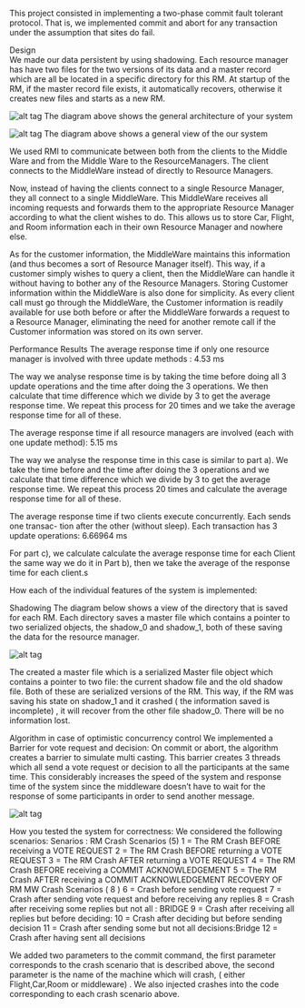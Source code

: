 This project consisted in implementing a two-phase commit fault tolerant protocol. That is, we implemented commit and abort for any transaction under the assumption that sites do fail. 

Design					
We made our data persistent by using shadowing. Each resource manager has have two files for the two versions of its data and a master record which are all be located in a specific directory for this RM. At startup of the RM, if the master record file exists, it automatically recovers, otherwise it creates new files and starts as a new RM.
			
		
![alt tag](https://raw.github.com/ucla-cs/expedia.com-replica--2pc-fault-tolerant/master/d2.jpg)
The diagram above shows the general architecture of your system

![alt tag](https://raw.github.com/ucla-cs/expedia.com-replica--2pc-fault-tolerant/master/d5.jpg)
The diagram above shows a general view of the our system

We used RMI to communicate between both from the clients to the Middle Ware and from the Middle Ware to the ResourceManagers. The client connects to the MiddleWare instead of directly to Resource Managers.


Now, instead of having the clients connect to a single Resource Manager, they all connect to a single MiddleWare. This MiddleWare receives all incoming requests and forwards them to the appropriate Resource Manager according to what the client wishes to do. This allows us to store Car, Flight, and Room information each in their own Resource Manager and nowhere else.

As for the customer information, the MiddleWare maintains this information (and thus becomes a sort of Resource Manager itself). This way, if a customer simply wishes to query a client, then the MiddleWare can handle it without having to bother any of the Resource Managers. Storing Customer information within the MiddleWare is also done for simplicity. As every client call must go through the MiddleWare, the Customer information is readily available for use both before or after the MiddleWare forwards a request to a Resource Manager, eliminating the need for another remote call if the Customer information was stored on its own server.


Performance Results
 The average response time if only one resource manager is involved with three update
methods : 4.53 ms
 
The way we analyse response time is by taking the time before doing all 3 update operations and the time after doing the 3 operations. We then calculate that time difference which we divide by 3 to get the average response time.  We repeat this process for 20 times and we take the average response time for all of these.
 
The average response time if all resource managers are involved (each with one update
method): 5.15 ms
 
The way we analyse the response time in this case is similar to part a). We take the time before and the time after doing the 3 operations and we calculate that time difference which we divide by 3 to get the average response time. We repeat this process 20 times and calculate the average response time for all of these.
 
The average response time if two clients execute concurrently. Each sends one transac-
tion after the other (without sleep). Each transaction has 3 update operations:  6.66964 ms
 
For part c), we calculate calculate the average response time for each Client the same way we do it in Part b), then we take the average of the response time for each client.s



How each of the individual features of the system is implemented:

Shadowing
The diagram below shows a view of the directory that is saved for each RM.
Each directory saves a master file which contains a pointer to two serialized objects, the shadow_0 and shadow_1, both of these saving the data for the resource manager.

![alt tag](https://raw.github.com/ucla-cs/expedia.com-replica--2pc-fault-tolerant/master/d4.jpg)

The created a master file which is a serialized Master file object which contains a pointer to two file: the current shadow file and the old shadow file. 
Both of these are serialized versions of the RM. This way, if the RM was saving his state on shadow_1 and it crashed ( the information saved is incomplete) , it will recover from the other file shadow_0. There will be no information lost.


Algorithm in case of optimistic concurrency control
We implemented a Barrier for vote request and decision:
On commit or abort, the algorithm creates a barrier to simulate multi casting. This barrier creates 3 threads which all send a vote request or decision to all the participants at the same time. This considerably increases the speed of the system and response time of the system since the middleware doesn’t have to wait for the response of some participants in order to send another message.

![alt tag](https://raw.github.com/ucla-cs/expedia.com-replica--2pc-fault-tolerant/master/d6.jpg)

How you tested the system for correctness:
We considered the following scenarios: 
Senarios :
RM Crash Scenarios (5)
1 = The RM Crash BEFORE receiving a VOTE REQUEST
2 = The RM Crash BEFORE returning a VOTE REQUEST
3 = The RM Crash AFTER returning a VOTE REQUEST
4 = The RM Crash BEFORE receiving a COMMIT ACKNOWLEDGEMENT
5 = The RM Crash AFTER receiving a COMMIT ACKNOWLEDGEMENT
RECOVERY OF RM 
MW Crash Scenarios ( 8 )
6 = Crash before sending vote request
7 = Crash after sending vote request and before receiving any replies 
8 = Crash after receiving some replies but not all : BRIDGE
9 = Crash after receiving all replies but before deciding:
10 = Crash after deciding but before sending decision
11 = Crash after sending some but not all decisions:Bridge
12 = Crash after having sent all decisions

We added two parameters to the commit command, the first parameter corresponds to the crash scenario that is described above, the second parameter is the name of the machine which will crash, ( either Flight,Car,Room or middleware) . We also injected crashes into the code corresponding to each crash scenario above.
